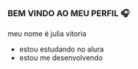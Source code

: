 ### BEM VINDO AO MEU PERFIL 🎧

meu nome é julia vitoria 

- estou estudando no alura
- estou me desenvolvendo
